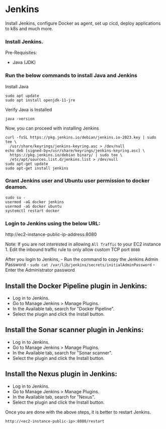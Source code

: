 # Jenkins
Install Jenkins, configure Docker as agent, set up cicd, deploy applications to k8s and much more.

### Install Jenkins.

Pre-Requisites:
 - Java (JDK)

### Run the below commands to install Java and Jenkins

Install Java

```
sudo apt update
sudo apt install openjdk-11-jre
```

Verify Java is Installed

```
java -version
```

Now, you can proceed with installing Jenkins

```
curl -fsSL https://pkg.jenkins.io/debian/jenkins.io-2023.key | sudo tee \
  /usr/share/keyrings/jenkins-keyring.asc > /dev/null
echo deb [signed-by=/usr/share/keyrings/jenkins-keyring.asc] \
  https://pkg.jenkins.io/debian binary/ | sudo tee \
  /etc/apt/sources.list.d/jenkins.list > /dev/null
sudo apt-get update
sudo apt-get install jenkins
```
### Grant Jenkins user and Ubuntu user permission to docker deamon.

```
sudo su - 
usermod -aG docker jenkins
usermod -aG docker ubuntu
systemctl restart docker
```

### Login to Jenkins using the below URL:

http://ec2-instance-public-ip-address:8080    

Note: If you are not interested in allowing `All Traffic` to your EC2 instance
      1. Edit the inbound traffic rule to only allow custom TCP port `8080`
  
After you login to Jenkins, 
      - Run the command to copy the Jenkins Admin Password - `sudo cat /var/lib/jenkins/secrets/initialAdminPassword`
      - Enter the Administrator password


## Install the Docker Pipeline plugin in Jenkins:

   - Log in to Jenkins.
   - Go to Manage Jenkins > Manage Plugins.
   - In the Available tab, search for "Docker Pipeline".
   - Select the plugin and click the Install button.


## Install the Sonar scanner plugin in Jenkins:

   - Log in to Jenkins.
   - Go to Manage Jenkins > Manage Plugins.
   - In the Available tab, search for "Sonar scanner".
   - Select the plugin and click the Install button.

## Install the Nexus plugin in Jenkins:

   - Log in to Jenkins.
   - Go to Manage Jenkins > Manage Plugins.
   - In the Available tab, search for "Nexus".
   - Select the plugin and click the Install button.

Once you are done with the above steps, it is better to restart Jenkins.

```
http://<ec2-instance-public-ip>:8080/restart
```





